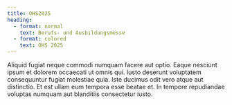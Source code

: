 ```yaml
---
title: OHS2025
heading:
  - format: normal
    text: Berufs- und Ausbildungsmesse
  - format: colored
    text: OHS 2025
---
```


Aliquid fugiat neque commodi numquam facere aut optio.
Eaque nesciunt  ipsum et dolorem occaecati ut omnis qui.
Iusto deserunt voluptatem  consequuntur fugiat molestiae quia.
Iste ducimus odit vero atque aut  distinctio. Et est ullam eum tempora esse beatae et.
In tempore  repudiandae voluptas numquam aut blanditiis consectetur iusto.